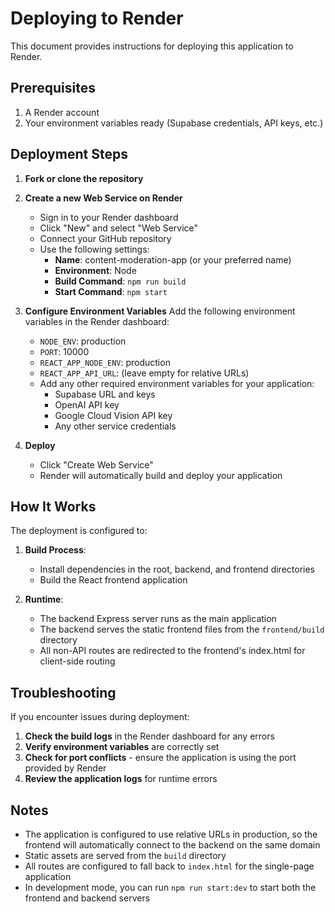 # Deploying to Render

This document provides instructions for deploying this application to Render.

## Prerequisites

1. A Render account
2. Your environment variables ready (Supabase credentials, API keys, etc.)

## Deployment Steps

1. **Fork or clone the repository**

2. **Create a new Web Service on Render**
   - Sign in to your Render dashboard
   - Click "New" and select "Web Service"
   - Connect your GitHub repository
   - Use the following settings:
     - **Name**: content-moderation-app (or your preferred name)
     - **Environment**: Node
     - **Build Command**: `npm run build`
     - **Start Command**: `npm start`

3. **Configure Environment Variables**
   Add the following environment variables in the Render dashboard:
   - `NODE_ENV`: production
   - `PORT`: 10000
   - `REACT_APP_NODE_ENV`: production
   - `REACT_APP_API_URL`: (leave empty for relative URLs)
   - Add any other required environment variables for your application:
     - Supabase URL and keys
     - OpenAI API key
     - Google Cloud Vision API key
     - Any other service credentials

4. **Deploy**
   - Click "Create Web Service"
   - Render will automatically build and deploy your application

## How It Works

The deployment is configured to:

1. **Build Process**:
   - Install dependencies in the root, backend, and frontend directories
   - Build the React frontend application

2. **Runtime**:
   - The backend Express server runs as the main application
   - The backend serves the static frontend files from the `frontend/build` directory
   - All non-API routes are redirected to the frontend's index.html for client-side routing

## Troubleshooting

If you encounter issues during deployment:

1. **Check the build logs** in the Render dashboard for any errors
2. **Verify environment variables** are correctly set
3. **Check for port conflicts** - ensure the application is using the port provided by Render
4. **Review the application logs** for runtime errors

## Notes

- The application is configured to use relative URLs in production, so the frontend will automatically connect to the backend on the same domain
- Static assets are served from the `build` directory
- All routes are configured to fall back to `index.html` for the single-page application
- In development mode, you can run `npm run start:dev` to start both the frontend and backend servers